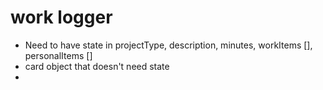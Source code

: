 # work logger

- Need to have state in projectType, description, minutes, workItems [], personalItems []
- card object that doesn't need state
- 